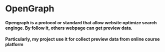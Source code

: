 # OpenGraph
<h4>Opengraph is a protocol or standard that allow website optimize search enginge. By follow it, others webpage can get preview data.</h4>
<h4>Particularly, my project use it for collect preview data from online course platform</h4>
